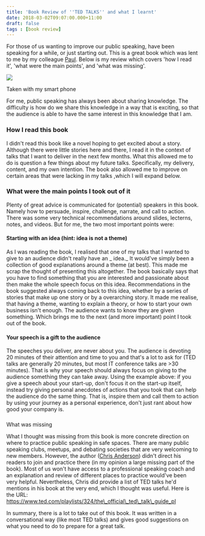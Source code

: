 ```yaml
---
title: 'Book Review of ''TED TALKS'' and what I learnt'
date: 2018-03-02T09:07:00.000+11:00
draft: false
tags : [book review]
---
```


  
For those of us wanting to improve our public speaking, have been speaking for a while, or just starting out. This is a great book which was lent to me by my colleague [Paul](https://weblogs.asp.net/pglavich). Below is my review which covers 'how I read it', 'what were the main points', and 'what was missing'.  

[![](https://3.bp.blogspot.com/-OxfxPMCvBos/Wph5WXIBFxI/AAAAAAAAQzg/PQJSISgyDFEtdJ5ByAhKNXJedNX41rgbgCLcBGAs/s320/20180301_084518.jpg)](https://3.bp.blogspot.com/-OxfxPMCvBos/Wph5WXIBFxI/AAAAAAAAQzg/PQJSISgyDFEtdJ5ByAhKNXJedNX41rgbgCLcBGAs/s1600/20180301_084518.jpg)

Taken with my smart phone

  
  
  
  
For me, public speaking has always been about sharing knowledge. The difficulty is how do we share this knowledge in a way that is exciting, so that the audience is able to have the same interest in this knowledge that I am.  
  

### How I read this book

I didn't read this book like a novel hoping to get excited about a story. Although there were little stories here and there, I read it in the context of talks that I want to deliver in the next few months. What this allowed me to do is question a few things about my future talks. Specifically, my delivery, content, and my own intention. The book also allowed me to improve on certain areas that were lacking in my talks ,which I will expand below.  
  

### What were the main points I took out of it

Plenty of great advice is communicated for (potential) speakers in this book. Namely how to persuade, inspire, challenge, narrate, and call to action. There was some very technical recommendations around slides, lecterns, notes, and videos. But for me, the two most important points were:

#### Starting with an idea (hint: idea is not a theme)

As I was reading the book, I realised that one of my talks that I wanted to give to an audience didn't really have an _ idea._ It would've simply been a collection of good explanations around a theme (at best). This made me scrap the thought of presenting this altogether. The book basically says that you have to find something that you are interested and passionate about then make the whole speech focus on this idea. Recommendations in the book suggested always coming back to this idea, whether by a series of stories that make up one story or by a overarching story. It made me realise, that having a theme, wanting to explain a theory, or how to start your own business isn't enough. The audience wants to know they are given something. Which brings me to the next (and more important) point I took out of the book.

#### Your speech is a gift to the audience

The speeches you deliver, are never about you. The audience is devoting 20 minutes of their attention and time to you and that's a lot to ask for (TED talks are generally 20 minutes, but most IT conference talks are >30 minutes). That is why your speech should always focus on giving to the audience something they can take away. Using the example above: if you give a speech about your start-up, don't focus it on the start-up itself, instead try giving personal anecdotes of actions that you took that can help the audience do the same thing. That is, inspire them and call them to action by using your journey as a personal experience, don't just rant about how good your company is.

###   
What was missing

What I thought was missing from this book is more concrete direction on where to practice public speaking in safe spaces. There are many public speaking clubs, meetups, and debating societies that are very welcoming to new members. However, the author ([Chris Anderson](https://www.ted.com/speakers/chris_anderson_ted)) didn't direct his readers to join and practice there (in my opinion a large missing part of the book). Most of us won't have access to a professional speaking coach and an explanation and review of different places to practice would've been very helpful. Nevertheless, Chris did provide a list of TED talks he'd mentions in his book at the very end, which I thought was useful. Here is the URL: https://www.ted.com/playlists/324/the\_official\_ted\_talk\_guide_pl  
  
  
In summary, there is a lot to take out of this book. It was written in a conversational way (like most TED talks) and gives good suggestions on what you need to do to prepare for a great talk.